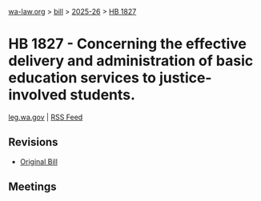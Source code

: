 [wa-law.org](/) > [bill](/bill/) > [2025-26](/bill/2025-26/) > [HB 1827](/bill/2025-26/hb/1827/)

# HB 1827 - Concerning the effective delivery and administration of basic education services to justice-involved students.
[leg.wa.gov](https://app.leg.wa.gov/billsummary?BillNumber=1827&Year=2025&Initiative=false) | [RSS Feed](./rss.xml)

## Revisions
* [Original Bill](1/)

## Meetings